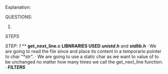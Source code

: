 Explanation: 

QUESTIONS:

1.

*STEPS*

*STEP: 1*
**
**get_next_line.c**
**LIBNRARIES USED**
***unistd.h*** and ***stdlib.h***
· We are going to read the file since and place its content in a temporario pointer to char "*str". 
· We are going to use a static char as we want to value of to be unchanged no matter how many times we call the get_next_line function.
· 
***FILTERS***
